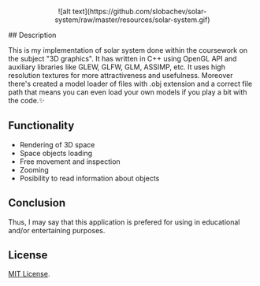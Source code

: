 <p align = "center">
![alt text](https://github.com/slobachev/solar-system/raw/master/resources/solar-system.gif)
<p>
## Description

  This is my implementation of solar system done within the coursework on the subject "3D graphics". It has written in C++ using OpenGL API and auxiliary libraries like GLEW, GLFW, GLM, ASSIMP, etc. It uses high resolution textures for more attractiveness and usefulness. Moreover there's created a model loader of files with .obj extension and a correct file path that means you can even load your own models if you play a bit with the code.:sparkles:

## Functionality
- Rendering of 3D space
- Space objects loading
- Free movement and inspection
- Zooming
- Posibility to read information about objects

## Conclusion
  Thus, I may say that this application is prefered for using in educational and/or entertaining purposes.
  
## License
[MIT License](https://opensource.org/licenses/MIT).
